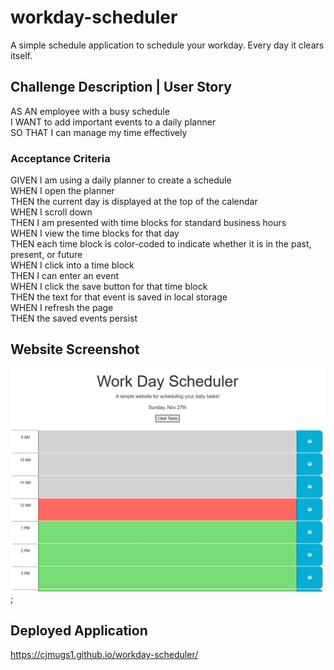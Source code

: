 # workday-scheduler
A simple schedule application to schedule your workday. Every day it clears itself.

## Challenge Description | User Story

AS AN employee with a busy schedule  
I WANT to add important events to a daily planner  
SO THAT I can manage my time effectively  

### Acceptance Criteria

GIVEN I am using a daily planner to create a schedule  
WHEN I open the planner  
THEN the current day is displayed at the top of the calendar  
WHEN I scroll down  
THEN I am presented with time blocks for standard business hours  
WHEN I view the time blocks for that day  
THEN each time block is color-coded to indicate whether it is in the past, present, or future  
WHEN I click into a time block  
THEN I can enter an event  
WHEN I click the save button for that time block  
THEN the text for that event is saved in local storage  
WHEN I refresh the page  
THEN the saved events persist  

## Website Screenshot
![](./assets/images/deployed-site.JPG);

## Deployed Application
https://cjmugs1.github.io/workday-scheduler/